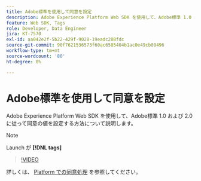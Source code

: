 ```yaml
---
title: Adobe標準を使用して同意を設定
description: Adobe Experience Platform Web SDK を使用して、Adobe標準 1.0 および 2.0 に従って同意の値を設定する方法について説明します。
feature: Web SDK, Tags
role: Developer, Data Engineer
jira: KT-7570
exl-id: aa042e2f-5b22-429f-9028-19eadc288fdc
source-git-commit: 90f7621536573f60ac6585404b1ac0e49cb08496
workflow-type: tm+mt
source-wordcount: '80'
ht-degree: 0%

---
```


# Adobe標準を使用して同意を設定

Adobe Experience Platform Web SDK を使用して、Adobe標準 1.0 および 2.0 に従って同意の値を設定する方法について説明します。

>[!NOTE]
>
> Launch が **[!DNL tags]**

>[!VIDEO](https://video.tv.adobe.com/v/332694/?quality=12&learn=on)

詳しくは、 [Platform での同意処理](https://experienceleague.adobe.com/docs/experience-platform/landing/governance-privacy-security/consent/iab/overview.html) を参照してください。
